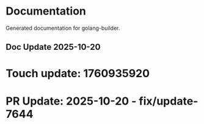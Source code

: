 # Documentation

Generated documentation for golang-builder.

## Doc Update 2025-10-20

# Touch update: 1760935920

# PR Update: 2025-10-20 - fix/update-7644
